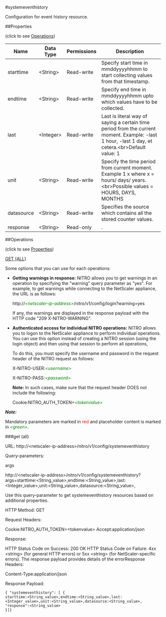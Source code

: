 #systemeventhistory

Configuration for event history resource.


##Properties 
<span>(click to see [Operations](#operations))</span>


<table><thead><tr><th>Name</th><th> Data Type</th><th> Permissions</th><th>Description</th></tr></thead><tbody><tr><td>starttime</td><td>&lt;String></td><td>Read-write</td><td>Specify start time in mmddyyyyhhmm to start collecting values from that timestamp.</td><tr><tr><td>endtime</td><td>&lt;String></td><td>Read-write</td><td>Specify end time in mmddyyyyhhmm upto which values have to be collected.</td><tr><tr><td>last</td><td>&lt;Integer></td><td>Read-write</td><td>Last is literal way of saying a certain time period from the current moment. Example: -last 1 hour, -last 1 day, et cetera.&lt;br>Default value: 1</td><tr><tr><td>unit</td><td>&lt;String></td><td>Read-write</td><td>Specify the time period from current moment. Example 1 x where x = hours/ days/ years.&lt;br>Possible values = HOURS, DAYS, MONTHS</td><tr><tr><td>datasource</td><td>&lt;String></td><td>Read-write</td><td>Specifies the source which contains all the stored counter values.</td><tr><tr><td>response</td><td>&lt;String></td><td>Read-only</td><td>.</td><tr></tbody></table>
##Operations 
<span>(click to see [Properties](#properties))</span>


[GET (ALL)](#get-(all))


Some options that you can use for each operations:
<ul><li><p><b>Getting warnings in response:</b> NITRO allows you to get warnings in an operation by specifying the "warning" query parameter as "yes". For example, to get warnings while connecting to the NetScaler appliance, the URL is as follows:</p><p>http://<span style="color:green;font-style:italic;">&lt;netscaler-ip-address&gt;</span>/nitro/v1/config/login?warning=yes</p><p>If any, the warnings are displayed in the response payload with the HTTP code "209 X-NITRO-WARNING".</p></li><li><p><b>Authenticated access for individual NITRO operations:</b> NITRO allows you to logon to the NetScaler appliance to perform individual operations. You can use this option instead of creating a NITRO session (using the login object) and then using that session to perform all operations,</p><p>To do this, you must specify the username and password in the request header of the NITRO request as follows:</p><p>X-NITRO-USER:<span style="color:green;font-style:italic;">&lt;username&gt;</span></p><p>X-NITRO-PASS:<span style="color:green;font-style:italic;">&lt;password&gt;</span></p><p><b>Note:</b> In such cases, make sure that the request header DOES not include the following:</p><p>Cookie:NITRO_AUTH_TOKEN=<span style="color:green;font-style:italic;">&lt;tokenvalue&gt;</span></p></li></ul>



***Note:*** 
Mandatory parameters are marked in <span style="color:#FF0000;">red</span> and placeholder content is marked in <span style="color:green;font-style:italic">&lt;green&gt;</span>.

###get (all)



URL: http://&lt;netscaler-ip-address&gt;/nitro/v1/config/systemeventhistory
Query-parameters:
args
http://&lt;netscaler-ip-address&gt;/nitro/v1/config/systemeventhistory?args=starttime:&lt;String_value&gt;,endtime:&lt;String_value&gt;,last:&lt;Integer_value&gt;,unit:&lt;String_value&gt;,datasource:&lt;String_value&gt;,
Use this query-parameter to get systemeventhistory resources based on additional properties.



HTTP Method: GET
Request Headers:

Cookie:NITRO_AUTH_TOKEN=&lt;tokenvalue&gt;Accept:application/json

Response:
HTTP Status Code on Success: 200 OKHTTP Status Code on Failure: 4xx &lt;string&gt; (for general HTTP errors) or 5xx &lt;string&gt; (for NetScaler-specific errors). The response payload provides details of the errorResponse Headers:

Content-Type:application/json

Response Payload: ```{ "systemeventhistory": [ {starttime:<String_value>,endtime:<String_value>,last:<Integer_value>,unit:<String_value>,datasource:<String_value>,      "response":<String_value>}]}```



